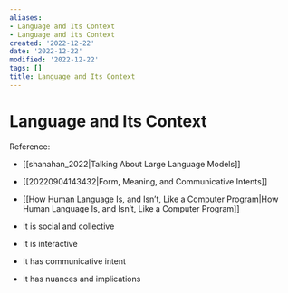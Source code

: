 ```yaml
---
aliases:
- Language and Its Context
- Language and its Context
created: '2022-12-22'
date: '2022-12-22'
modified: '2022-12-22'
tags: []
title: Language and Its Context
---
```


# Language and Its Context

Reference:
- [[shanahan_2022|Talking About Large Language Models]]
- [[20220904143432|Form, Meaning, and Communicative Intents]]
- [[How Human Language Is, and Isn’t, Like a Computer Program|How Human Language Is, and Isn’t, Like a Computer Program]]

- It is social and collective
- It is interactive
- It has communicative intent
- It has nuances and implications